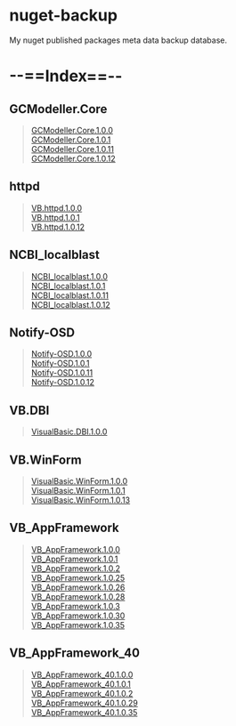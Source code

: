 # nuget-backup
My nuget published packages meta data backup database.
# __--==Index==--__
## GCModeller.Core
>[GCModeller.Core.1.0.0](https://github.com/xieguigang/nuget-backup/tree/master/nuget//GCModeller.Core/GCModeller.Core.1.0.0.md)<br />
>[GCModeller.Core.1.0.1](https://github.com/xieguigang/nuget-backup/tree/master/nuget//GCModeller.Core/GCModeller.Core.1.0.1.md)<br />
>[GCModeller.Core.1.0.11](https://github.com/xieguigang/nuget-backup/tree/master/nuget//GCModeller.Core/GCModeller.Core.1.0.11.md)<br />
>[GCModeller.Core.1.0.12](https://github.com/xieguigang/nuget-backup/tree/master/nuget//GCModeller.Core/GCModeller.Core.1.0.12.md)<br />

## httpd
>[VB.httpd.1.0.0](https://github.com/xieguigang/nuget-backup/tree/master/nuget//httpd/VB.httpd.1.0.0.md)<br />
>[VB.httpd.1.0.1](https://github.com/xieguigang/nuget-backup/tree/master/nuget//httpd/VB.httpd.1.0.1.md)<br />
>[VB.httpd.1.0.12](https://github.com/xieguigang/nuget-backup/tree/master/nuget//httpd/VB.httpd.1.0.12.md)<br />

## NCBI_localblast
>[NCBI_localblast.1.0.0](https://github.com/xieguigang/nuget-backup/tree/master/nuget//NCBI_localblast/NCBI_localblast.1.0.0.md)<br />
>[NCBI_localblast.1.0.1](https://github.com/xieguigang/nuget-backup/tree/master/nuget//NCBI_localblast/NCBI_localblast.1.0.1.md)<br />
>[NCBI_localblast.1.0.11](https://github.com/xieguigang/nuget-backup/tree/master/nuget//NCBI_localblast/NCBI_localblast.1.0.11.md)<br />
>[NCBI_localblast.1.0.12](https://github.com/xieguigang/nuget-backup/tree/master/nuget//NCBI_localblast/NCBI_localblast.1.0.12.md)<br />

## Notify-OSD
>[Notify-OSD.1.0.0](https://github.com/xieguigang/nuget-backup/tree/master/nuget//Notify-OSD/Notify-OSD.1.0.0.md)<br />
>[Notify-OSD.1.0.1](https://github.com/xieguigang/nuget-backup/tree/master/nuget//Notify-OSD/Notify-OSD.1.0.1.md)<br />
>[Notify-OSD.1.0.11](https://github.com/xieguigang/nuget-backup/tree/master/nuget//Notify-OSD/Notify-OSD.1.0.11.md)<br />
>[Notify-OSD.1.0.12](https://github.com/xieguigang/nuget-backup/tree/master/nuget//Notify-OSD/Notify-OSD.1.0.12.md)<br />

## VB.DBI
>[VisualBasic.DBI.1.0.0](https://github.com/xieguigang/nuget-backup/tree/master/nuget//VB.DBI/VisualBasic.DBI.1.0.0.md)<br />

## VB.WinForm
>[VisualBasic.WinForm.1.0.0](https://github.com/xieguigang/nuget-backup/tree/master/nuget//VB.WinForm/VisualBasic.WinForm.1.0.0.md)<br />
>[VisualBasic.WinForm.1.0.1](https://github.com/xieguigang/nuget-backup/tree/master/nuget//VB.WinForm/VisualBasic.WinForm.1.0.1.md)<br />
>[VisualBasic.WinForm.1.0.13](https://github.com/xieguigang/nuget-backup/tree/master/nuget//VB.WinForm/VisualBasic.WinForm.1.0.13.md)<br />

## VB_AppFramework
>[VB_AppFramework.1.0.0](https://github.com/xieguigang/nuget-backup/tree/master/nuget//VB_AppFramework/VB_AppFramework.1.0.0.md)<br />
>[VB_AppFramework.1.0.1](https://github.com/xieguigang/nuget-backup/tree/master/nuget//VB_AppFramework/VB_AppFramework.1.0.1.md)<br />
>[VB_AppFramework.1.0.2](https://github.com/xieguigang/nuget-backup/tree/master/nuget//VB_AppFramework/VB_AppFramework.1.0.2.md)<br />
>[VB_AppFramework.1.0.25](https://github.com/xieguigang/nuget-backup/tree/master/nuget//VB_AppFramework/VB_AppFramework.1.0.25.md)<br />
>[VB_AppFramework.1.0.26](https://github.com/xieguigang/nuget-backup/tree/master/nuget//VB_AppFramework/VB_AppFramework.1.0.26.md)<br />
>[VB_AppFramework.1.0.28](https://github.com/xieguigang/nuget-backup/tree/master/nuget//VB_AppFramework/VB_AppFramework.1.0.28.md)<br />
>[VB_AppFramework.1.0.3](https://github.com/xieguigang/nuget-backup/tree/master/nuget//VB_AppFramework/VB_AppFramework.1.0.3.md)<br />
>[VB_AppFramework.1.0.30](https://github.com/xieguigang/nuget-backup/tree/master/nuget//VB_AppFramework/VB_AppFramework.1.0.30.md)<br />
>[VB_AppFramework.1.0.35](https://github.com/xieguigang/nuget-backup/tree/master/nuget//VB_AppFramework/VB_AppFramework.1.0.35.md)<br />

## VB_AppFramework_40
>[VB_AppFramework_40.1.0.0](https://github.com/xieguigang/nuget-backup/tree/master/nuget//VB_AppFramework_40/VB_AppFramework_40.1.0.0.md)<br />
>[VB_AppFramework_40.1.0.1](https://github.com/xieguigang/nuget-backup/tree/master/nuget//VB_AppFramework_40/VB_AppFramework_40.1.0.1.md)<br />
>[VB_AppFramework_40.1.0.2](https://github.com/xieguigang/nuget-backup/tree/master/nuget//VB_AppFramework_40/VB_AppFramework_40.1.0.2.md)<br />
>[VB_AppFramework_40.1.0.29](https://github.com/xieguigang/nuget-backup/tree/master/nuget//VB_AppFramework_40/VB_AppFramework_40.1.0.29.md)<br />
>[VB_AppFramework_40.1.0.35](https://github.com/xieguigang/nuget-backup/tree/master/nuget//VB_AppFramework_40/VB_AppFramework_40.1.0.35.md)<br />


